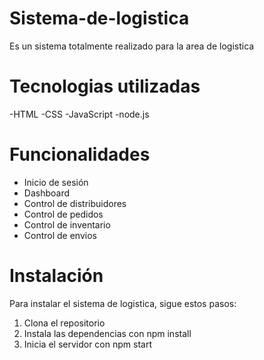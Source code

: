 # Sistema-de-logistica

Es un sistema totalmente realizado para la area de logistica

# Tecnologias utilizadas

-HTML
-CSS
-JavaScript
-node.js

# Funcionalidades

- Inicio de sesión
- Dashboard
- Control de distribuidores
- Control de pedidos
- Control de inventario
- Control de envios

# Instalación

Para instalar el sistema de logistica, sigue estos pasos:

1. Clona el repositorio
2. Instala las dependencias con npm install
3. Inicia el servidor con npm start
